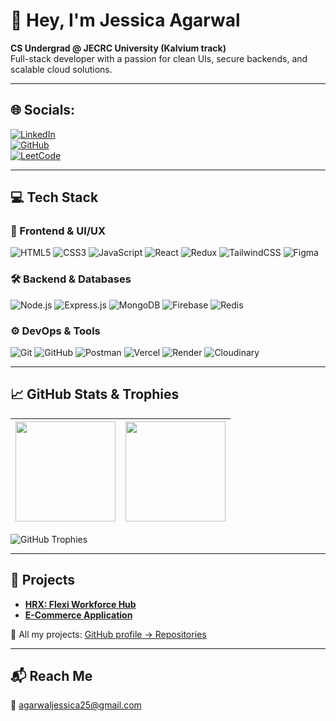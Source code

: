 # 👋 Hey, I'm Jessica Agarwal

**CS Undergrad @ JECRC University (Kalvium track)**  
Full-stack developer with a passion for clean UIs, secure backends, and scalable cloud solutions.

---

## 🌐 Socials:

[![LinkedIn](https://img.shields.io/badge/LinkedIn-blue?logo=linkedin&logoColor=white)](https://www.linkedin.com/in/jessica-agarwal-00b6b7225/)  
[![GitHub](https://img.shields.io/badge/GitHub-171515?logo=github&logoColor=white)](https://github.com/jessicaagarwal)  
[![LeetCode](https://img.shields.io/badge/LeetCode-FFA116?logo=leetcode&logoColor=white)](https://leetcode.com/u/jessicaagarwal/)

---

## 💻 Tech Stack

### 🎨 Frontend & UI/UX
![HTML5](https://img.shields.io/badge/HTML5-E34F26?logo=html5&logoColor=white)
![CSS3](https://img.shields.io/badge/CSS3-1572B6?logo=css3&logoColor=white)
![JavaScript](https://img.shields.io/badge/JavaScript-F7DF1E?logo=javascript&logoColor=black)
![React](https://img.shields.io/badge/React-20232A?logo=react&logoColor=61DAFB)
![Redux](https://img.shields.io/badge/Redux-593D88?logo=redux&logoColor=white)
![TailwindCSS](https://img.shields.io/badge/TailwindCSS-38B2AC?logo=tailwindcss&logoColor=white)
![Figma](https://img.shields.io/badge/Figma-F24E1E?logo=figma&logoColor=white)

### 🛠 Backend & Databases
![Node.js](https://img.shields.io/badge/Node.js-339933?logo=node.js&logoColor=white)
![Express.js](https://img.shields.io/badge/Express.js-000000?logo=express&logoColor=white)
![MongoDB](https://img.shields.io/badge/MongoDB-47A248?logo=mongodb&logoColor=white)
![Firebase](https://img.shields.io/badge/Firebase-FFCA28?logo=firebase&logoColor=black)
![Redis](https://img.shields.io/badge/Redis-DC382D?logo=redis&logoColor=white)

### ⚙️ DevOps & Tools
![Git](https://img.shields.io/badge/Git-F05032?logo=git&logoColor=white)
![GitHub](https://img.shields.io/badge/GitHub-181717?logo=github&logoColor=white)
![Postman](https://img.shields.io/badge/Postman-FF6C37?logo=postman&logoColor=white)
![Vercel](https://img.shields.io/badge/Vercel-000000?logo=vercel&logoColor=white)
![Render](https://img.shields.io/badge/Render-46E3B7?logo=render&logoColor=black)
![Cloudinary](https://img.shields.io/badge/Cloudinary-3448C5?logo=cloudinary&logoColor=white)

---

## 📈 GitHub Stats & Trophies

| <img src="https://github-readme-stats.vercel.app/api?username=jessicaagarwal&show_icons=true&theme=radical" height="160" /> | <img src="https://github-readme-stats.vercel.app/api/top-langs/?username=jessicaagarwal&layout=compact&theme=radical" height="160" /> |
| --- | --- |

![GitHub Trophies](https://github-profile-trophy.vercel.app/?username=jessicaagarwal&theme=onedark&row=1&no-frame=true&margin-w=20)

---

## 🚀 Projects

- [**HRX: Flexi Workforce Hub**](https://github.com/jessicaagarwal/S64_Jessica_Capstone_HRX)  
- [**E-Commerce Application**](https://github.com/jessicaagarwal/e-commerce-application)

🔗 All my projects: [GitHub profile → Repositories](https://github.com/jessicaagarwal?tab=repositories)

---

## 📬 Reach Me

📧 agarwaljessica25@gmail.com
